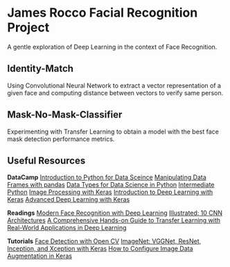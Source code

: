 # James Rocco Facial Recognition Project
A gentle exploration of Deep Learning in the context of Face Recognition.  
## Identity-Match
Using Convolutional Neural Network to extract a vector representation of a given face and computing distance between vectors to verify same person.
## Mask-No-Mask-Classifier
Experimenting with Transfer Learning to obtain a model with the best face mask detection performance metrics.

## Useful Resources
**DataCamp**
[Introduction to Python for Data Sceince](https://learn.datacamp.com/courses/intro-to-python-for-data-science)
[Manipulating Data Frames with pandas](https://learn.datacamp.com/courses/manipulating-dataframes-with-pandas)
[Data Types for Data Science in Python](https://learn.datacamp.com/courses/data-types-for-data-science-in-python)
[Intermediate Python](https://learn.datacamp.com/courses/intermediate-python)
[Image Processing with Keras](https://learn.datacamp.com/courses/image-processing-with-keras-in-python)
[Introduction to Deep Learning with Keras](https://learn.datacamp.com/courses/introduction-to-deep-learning-with-keras)
[Advanced Deep Learning with Keras](https://learn.datacamp.com/courses/advanced-deep-learning-with-keras)

**Readings**
[Modern Face Recognition with Deep Learning](https://medium.com/@ageitgey/machine-learning-is-fun-part-4-modern-face-recognition-with-deep-learning-c3cffc121d78)
[Illustrated: 10 CNN Architectures](https://towardsdatascience.com/illustrated-10-cnn-architectures-95d78ace614d#c5a6)
[A Comprehensive Hands-on Guide to Transfer Learning with Real-World Applications in Deep Learning](https://towardsdatascience.com/a-comprehensive-hands-on-guide-to-transfer-learning-with-real-world-applications-in-deep-learning-212bf3b2f27a)

**Tutorials**
[Face Detection with Open CV](https://www.datacamp.com/community/tutorials/face-detection-python-opencv)
[ImageNet: VGGNet, ResNet, Inception, and Xception with Keras](https://www.pyimagesearch.com/2017/03/20/imagenet-vggnet-resnet-inception-xception-keras/)
[How to Configure Image Data Augmentation in Keras](https://machinelearningmastery.com/how-to-configure-image-data-augmentation-when-training-deep-learning-neural-networks/#:~:text=The%20Keras%20deep%20learning%20neural,augmentation%20via%20the%20ImageDataGenerator%20class.&text=Image%20data%20augmentation%20is%20used,of%20the%20model%20to%20generalize.)

